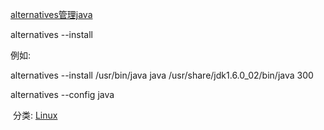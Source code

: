

​             [     alternatives管理java         ](https://www.cnblogs.com/huqingyu/archive/2009/12/14/1624081.html)         

alternatives --install <link> <name> <path> <priority>

 

例如:

alternatives --install /usr/bin/java java /usr/share/jdk1.6.0_02/bin/java 300

alternatives --config java

​    分类:             [Linux](https://www.cnblogs.com/huqingyu/category/5673.html)

